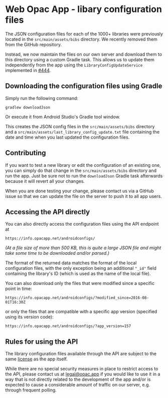 Web Opac App - libary configuration files
=========================================

The JSON configuration files for each of the 1000+ libraries were previously located in the `src/main/assets/bibs` directory. We recently removed them from the GitHub repository.

Instead, we now maintain the files on our own server and download them to this directory using a custom Gradle task. This allows us to update them independently from the app using the `LibraryConfigUpdateService` implemented in [#444](https://github.com/opacapp/opacclient/pull/444).

Downloading the configuration files using Gradle
------------------------------------------------
Simply run the following command:
```
gradlew downloadJson
```
Or execute it from Android Studio's Gradle tool window.

This creates the JSON config files in the `src/main/assets/bibs` directory and a `src/main/assets/last_library_config_update.txt` file containing the date and time when you last  updated the configuration files.

Contributing
------------

If you want to test a new library or edit the configuration of an existing one, you can simply do that change in the `src/main/assets/bibs` directory and run the app. Just be sure not to run the `downloadJson` Gradle task afterwards because it will revert all your changes.

When you are done testing your change, please contact us via a GitHub issue so that we can update the file on the server to push it to all app users.

Accessing the API directly
--------------------------

You can also directly access the configuration files using the API endpoint at

```
https://info.opacapp.net/androidconfigs/
```

*(At a file size of more than 500 KB, this is quite a large JSON file and might take some time to be downloaded and/or parsed.)*

The format of the returned data matches the format of the local configuration files, with the only exception being an additional `"_id"` field containing the library's ID (which is used as the name of the local file).

You can also download only the files that were modified since a specific point in time:

```
https://info.opacapp.net/androidconfigs/?modified_since=2016-08-01T16:30Z
```

or only the files that are compatible with a specific app version (specified using its version code):

```
https://info.opacapp.net/androidconfigs/?app_version=157
```

Rules for using the API
-----------------------

The library configuration files available through the API are subject to the same [license](https://github.com/opacapp/opacclient/blob/master/LICENSE) as the app itself.

While there are no special security measures in place to restrict access to the API, please contact us at [legal@opac.app](mailto:legal@opac.app) if you would like to use it in a way that is not directly related to the development of the app and/or is expected to cause a considerable amount of traffic on our server, e.g. through frequent polling.

